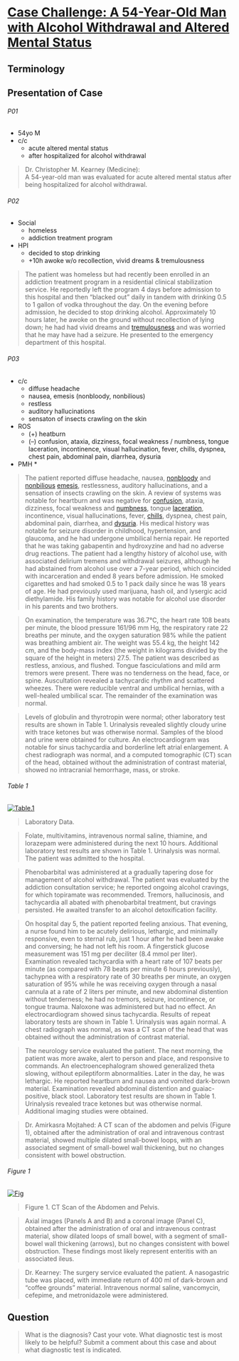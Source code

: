 <!--
Filename: 	2019-04-10.md
Project: 	/Users/shume/Developer/physician/NEJM/CC
Author: 	shumez <https://github.com/shumez>
Created: 	2019-04-18 21:22:1
Modified: 	2019-05-31 15:13:37
-----
Copyright (c) 2019 shumez
-->

# [Case Challenge: A 54-Year-Old Man with Alcohol Withdrawal and Altered Mental Status][2019_KearneyChristopherM]

## Terminology

## Presentation of Case

###### P01

* 54yo M
* c/c
    * acute altered mental status
    * after hospitalized for alcohol withdrawal

> Dr. Christopher M. Kearney (Medicine):  
> A 54-year-old man was evaluated for acute altered mental status after being hospitalized for alcohol withdrawal.

###### P02

* Social
    * homeless
    * addiction treatment program 
* HPI
    * decided to stop drinking
    * +10h awoke w/o recollection, vivid dreams & tremulousness

> The patient was homeless but had recently been enrolled in an addiction treatment program in a residential clinical stabilization service. He reportedly left the program 4 days before admission to this hospital and then “blacked out” daily in tandem with drinking 0.5 to 1 gallon of vodka throughout the day. On the evening before admission, he decided to stop drinking alcohol. Approximately 10 hours later, he awoke on the ground without recollection of lying down; he had had vivid dreams and [tremulousness] and was worried that he may have had a seizure. He presented to the emergency department of this hospital.


###### P03

* c/c
    * diffuse headache
    * nausea, emesis (nonbloody, nonbilious)
    * restless
    * auditory hallucinations
    * sensaton of insects crawling on the skin
* ROS
    * (+) heatburn
    * (–) confusion, ataxia, dizziness, focal weakness / numbness, tongue laceration, incontinence, visual hallucination, fever, chills, dyspnea, chest pain, abdominal pain, diarrhea, dysuria
* PMH
    * 

> The patient reported diffuse headache, nausea, [nonbloody] and [nonbilious] [emesis], restlessness, auditory hallucinations, and a sensation of insects crawling on the skin. A review of systems was notable for heartburn and was negative for [confusion], ataxia, dizziness, focal weakness and [numbness], tongue [laceration], incontinence, visual hallucinations, fever, [chills], dyspnea, chest pain, abdominal pain, diarrhea, and [dysuria]. His medical history was notable for seizure disorder in childhood, hypertension, and glaucoma, and he had undergone umbilical hernia repair. He reported that he was taking gabapentin and hydroxyzine and had no adverse drug reactions. The patient had a lengthy history of alcohol use, with associated delirium tremens and withdrawal seizures, although he had abstained from alcohol use over a 7-year period, which coincided with incarceration and ended 8 years before admission. He smoked cigarettes and had smoked 0.5 to 1 pack daily since he was 18 years of age. He had previously used marijuana, hash oil, and lysergic acid diethylamide. His family history was notable for alcohol use disorder in his parents and two brothers.

> On examination, the temperature was 36.7°C, the heart rate 108 beats per minute, the blood pressure 161/96 mm Hg, the respiratory rate 22 breaths per minute, and the oxygen saturation 98% while the patient was breathing ambient air. The weight was 55.4 kg, the height 142 cm, and the body-mass index (the weight in kilograms divided by the square of the height in meters) 27.5. The patient was described as restless, anxious, and flushed. Tongue fasciculations and mild arm tremors were present. There was no tenderness on the head, face, or spine. Auscultation revealed a tachycardic rhythm and scattered wheezes. There were reducible ventral and umbilical hernias, with a well-healed umbilical scar. The remainder of the examination was normal.

> Levels of globulin and thyrotropin were normal; other laboratory test results are shown in Table 1. Urinalysis revealed slightly cloudy urine with trace ketones but was otherwise normal. Samples of the blood and urine were obtained for culture. An electrocardiogram was notable for sinus tachycardia and borderline left atrial enlargement. A chest radiograph was normal, and a computed tomographic (CT) scan of the head, obtained without the administration of contrast material, showed no intracranial hemorrhage, mass, or stroke.

###### Table 1

[![Table.1][tbl_01]][tbl_01]

> Laboratory Data.

> Folate, multivitamins, intravenous normal saline, thiamine, and lorazepam were administered during the next 10 hours. Additional laboratory test results are shown in Table 1. Urinalysis was normal. The patient was admitted to the hospital.

> Phenobarbital was administered at a gradually tapering dose for management of alcohol withdrawal. The patient was evaluated by the addiction consultation service; he reported ongoing alcohol cravings, for which topiramate was recommended. Tremors, hallucinosis, and tachycardia all abated with phenobarbital treatment, but cravings persisted. He awaited transfer to an alcohol detoxification facility.

> On hospital day 5, the patient reported feeling anxious. That evening, a nurse found him to be acutely delirious, lethargic, and minimally responsive, even to sternal rub, just 1 hour after he had been awake and conversing; he had not left his room. A fingerstick glucose measurement was 151 mg per deciliter (8.4 mmol per liter). Examination revealed tachycardia with a heart rate of 107 beats per minute (as compared with 78 beats per minute 6 hours previously), tachypnea with a respiratory rate of 30 breaths per minute, an oxygen saturation of 95% while he was receiving oxygen through a nasal cannula at a rate of 2 liters per minute, and new abdominal distention without tenderness; he had no tremors, seizure, incontinence, or tongue trauma. Naloxone was administered but had no effect. An electrocardiogram showed sinus tachycardia. Results of repeat laboratory tests are shown in Table 1. Urinalysis was again normal. A chest radiograph was normal, as was a CT scan of the head that was obtained without the administration of contrast material.

> The neurology service evaluated the patient. The next morning, the patient was more awake, alert to person and place, and responsive to commands. An electroencephalogram showed generalized theta slowing, without epileptiform abnormalities. Later in the day, he was lethargic. He reported heartburn and nausea and vomited dark-brown material. Examination revealed abdominal distention and guaiac-positive, black stool. Laboratory test results are shown in Table 1. Urinalysis revealed trace ketones but was otherwise normal. Additional imaging studies were obtained.

> Dr. Amirkasra Mojtahed: A CT scan of the abdomen and pelvis (Figure 1), obtained after the administration of oral and intravenous contrast material, showed multiple dilated small-bowel loops, with an associated segment of small-bowel wall thickening, but no changes consistent with bowel obstruction.

###### Figure 1

[![Fig][fig_01]][fig_01]

> Figure 1. CT Scan of the Abdomen and Pelvis.

> Axial images (Panels A and B) and a coronal image (Panel C), obtained after the administration of oral and intravenous contrast material, show dilated loops of small bowel, with a segment of small-bowel wall thickening (arrows), but no changes consistent with bowel obstruction. These findings most likely represent enteritis with an associated ileus.

> Dr. Kearney: The surgery service evaluated the patient. A nasogastric tube was placed, with immediate return of 400 ml of dark-brown and “coffee grounds” material. Intravenous normal saline, vancomycin, cefepime, and metronidazole were administered.

## Question

> What is the diagnosis? Cast your vote. What diagnostic test is most likely to be helpful? Submit a comment about this case and about what diagnostic test is indicated.

##
[2019_KearneyChristopherM]: https://www.nejm.org/doi/story/10.1056/feature.2019.04.08.100072
[tbl_01]: https://www.nejm.org/pb-assets/images/editorial/large/NEJMcpc1900591_t1-1554835026730.jpg
[fig_01]: https://www.nejm.org/pb-assets/images/editorial/large/NEJMcpc1900591_f1-1554834701693.jpg

<!-- term -->
[tremulousness]: #terminology "震える, おののく"
[nonbloody]: #termiology "非出血性"
[nonbilious]: #terminology "非胆汁性"
[emesis]: #terminology "嘔吐, 催吐"
[confusion]: #terminology "錯乱, 意識障害, 混乱, 困惑"
[numbness]: #terminology "しびれ"
[laceration]: #terminology "裂傷"
[chills]: #terminology "冷え"
[dysuria]: #terminology "difficult urination"